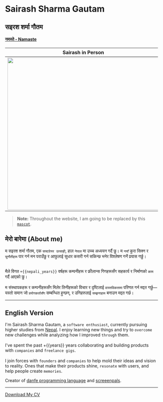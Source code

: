# Sairash Sharma Gautam

<script setup>
  import {toNepali} from "./.vitepress/custom/nepali_number"
  var starting_year = "2021/05/28"
  var years = new Date(new Date() - new Date(starting_year)).getFullYear() - 1970;
  var nepali_years = toNepali(years)
</script>

## सइरश शर्मा गौतम 

#### [नमस्ते - Namaste](./definations/namaste.md)

| Sairash in Person | Sairash while Online |
| --------------- | ---------- |
| <img src="/sai/no-background.png" width="500"/> | <img src="/mascot/it-me.png" width="500"/> |



> **Note:** Throughout the website, I am going to be replaced by this [`mascot`](./definations/mascot.md).

## मेरो बारेमा (About me)

म सइरश शर्मा गौतम, एक `सफ्टवेयर उत्साही`, हाल `नेपाल` मा उच्च अध्ययन गर्दै छु। म `नयाँ` कुरा सिक्न र `चुनौतीहरू` पार गर्न मन पराउँछु र 
आफुलाई सुधार कसरी गर्न सकिन्छ भनेर विश्लेषण गर्ने प्रयास गर्छु। <br><br>

मैले विगत `+{{nepali_years}}` वर्षहरू कम्पनीहरू र फ्रीलान्स गिगहरूसँग सहकार्य र निर्माणको `काम` गर्दै आएको छु। <br><br>
म संस्थापकहरू र कम्पनीहरूसँग मिलेर तिनीहरूको विचार र दृष्टिलाई `वास्तविकतामा` परिणत गर्न मद्दत गर्छु—यस्तो समान जो `प्रयोगकर्तासँग` सम्बन्धित हुन्छन्, र उनिहरुलाई `सम्झनाहरू` बनाउन मद्दत गर्छ।

---
## English Version

I'm Sairash Sharma Gautam, a `software enthusiast`, currently pursuing higher studies from [Nepal](https://en.wikipedia.org/wiki/Nepal). I enjoy learning new things and try to `overcome` new challenges while analyzing how I improved `through` them. 
<br><br>
I've spent the past +{{years}} years collaborating and building products with `companies` and `freelance gigs`. <br><br>
I join forces with `founders` and `companies` to help mold their ideas and vision to reality. Ones that make their products shine, `resonate` with users, and help people create `memories`.

Creator of [danfe programming language](https://danfe.sairashgautam.com.np) and [screeenpals](https://screeenpals.sairashgautam.com.np). 

---
[Download My CV](https://drive.google.com/file/d/1zaAVcj0rzuAksosbnnKLvePNw05tKx6S/view)


<style scoped>
.header-anchor {
  display: none;
}
</style>
